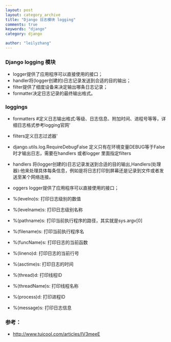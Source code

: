```yaml
---
layout: post
layout: category_archive
title: "Django 日志模块 logging"
comments: true
keywords: "django"
category: django

author: "leilyzhang"
---
```


### Django logging 模块 


- logger提供了应用程序可以直接使用的接口；
- handler将(logger创建的)日志记录发送到合适的目的输出；
- filter提供了细度设备来决定输出哪条日志记录；
- formatter决定日志记录的最终输出格式。

### loggings
- formatters #定义日志输出格式:等级、日志信息、附加时间、进程号等等，详细日志格式参考logging官网'
- filters定义日志过滤器'
- django.utils.log.RequireDebugFalse 定义只有在环境变量DEBUG等于False时才输出日志，需要在handlers 或者logger 里面指定filters
- handlers 将(logger创建的)日志记录发送到合适的目的输出,Handlers(处理器):他来处理具体每条信息，例如是将日志打印到屏幕还是记录到文件或者发送至某个网络连接。
- oggers logger提供了应用程序可以直接使用的接口；



 - %(levelno)s: 打印日志级别的数值
 - %(levelname)s: 打印日志级别名称
 - %(pathname)s: 打印当前执行程序的路径，其实就是sys.argv[0]
 - %(filename)s: 打印当前执行程序名
 - %(funcName)s: 打印日志的当前函数
 - %(lineno)d: 打印日志的当前行号
 - %(asctime)s: 打印日志的时间
 - %(thread)d: 打印线程ID
 - %(threadName)s: 打印线程名称
 - %(process)d: 打印进程ID
 - %(message)s: 打印日志信息
 
### 参考：
 - http://www.tuicool.com/articles/IV3meeE
